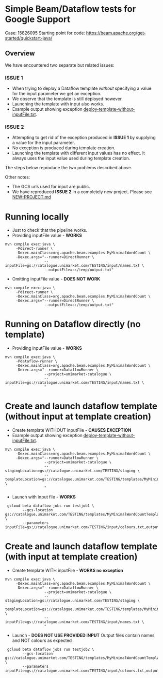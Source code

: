 # Simple Beam/Dataflow tests for Google Support

Case: 15826095
Starting point for code: https://beam.apache.org/get-started/quickstart-java/

## Overview
We have encountered two separate but related issues:

### ISSUE 1
 * When trying to deploy a Dataflow template _without_ specifying a value for the input parameter we get an exception.
 * We observe that the template is still deployed however.
 * Launching the template with input also works. 
 * Example output showing exception [deploy-template-without-inputFile.txt](deploy-template-without-inputFile.txt).

### ISSUE 2
 * Attempting to get rid of the exception produced in **ISSUE 1** by supplying a value for the input parameter.
 * No exception is produced during template creation.
 * Launching the template with different input values has no effect. It always uses the input value used during template creation.
 
The steps below reproduce the two problems described above.

Other notes:
 * The GCS urls used for input are public.
 * We have reproduced **ISSUE 2** in a completely new project. Please see [NEW-PROJECT.md](NEW-PROJECT.md)


# Running locally
* Just to check that the pipeline works.
* Providing inputFile value - **WORKS**
```
mvn compile exec:java \
     -Pdirect-runner \
     -Dexec.mainClass=org.apache.beam.examples.MyMinimalWordCount \
     -Dexec.args="--runner=DirectRunner \
                  --inputFile=gs://catalogue.unimarket.com/TESTING/input/names.txt \
                  --outputFile=c:/temp/output.txt" 
```

* Omitting inputFile value - **DOES NOT WORK**
```
mvn compile exec:java \
     -Pdirect-runner \
     -Dexec.mainClass=org.apache.beam.examples.MyMinimalWordCount \
     -Dexec.args="--runner=DirectRunner \
                  --outputFile=c:/temp/output.txt" 
```


# Running on Dataflow directly (no template)
* Providing inputFile value - **WORKS**
```
mvn compile exec:java \
     -Pdataflow-runner \
     -Dexec.mainClass=org.apache.beam.examples.MyMinimalWordCount \
     -Dexec.args="--runner=DataflowRunner \
                  --project=unimarket-catalogue \
                  --inputFile=gs://catalogue.unimarket.com/TESTING/input/names.txt \
                  " 
```

# Create and launch dataflow template (without input at template creation)
 * Create template WITHOUT inputFile - **CAUSES EXCEPTION**
 * Example output showing exception [deploy-template-without-inputFile.txt](deploy-template-without-inputFile.txt).
```
mvn compile exec:java \
     -Dexec.mainClass=org.apache.beam.examples.MyMinimalWordCount \
     -Dexec.args="--runner=DataflowRunner \
                  --project=unimarket-catalogue \
                  --stagingLocation=gs://catalogue.unimarket.com/TESTING/staging \
                  --templateLocation=gs://catalogue.unimarket.com/TESTING/templates/MyMinimalWordCountTemplate \
                  " 
```

* Launch with input file - **WORKS**
```
 gcloud beta dataflow jobs run testjob1 \
        --gcs-location gs://catalogue.unimarket.com/TESTING/templates/MyMinimalWordCountTemplate \
        --parameters inputFile=gs://catalogue.unimarket.com/TESTING/input/colours.txt,outputFile=gs://catalogue.unimarket.com/TESTING/output/output4.txt
```

# Create and launch dataflow template (with input at template creation)

* Create template WITH inputFile - **WORKS no exception**
```
mvn compile exec:java \
     -Dexec.mainClass=org.apache.beam.examples.MyMinimalWordCount \
     -Dexec.args="--runner=DataflowRunner \
                  --project=unimarket-catalogue \
                  --stagingLocation=gs://catalogue.unimarket.com/TESTING/staging \
                  --templateLocation=gs://catalogue.unimarket.com/TESTING/templates/MyMinimalWordCountTemplate \
                  --inputFile=gs://catalogue.unimarket.com/TESTING/input/names.txt \
                  " 
```

* Launch - **DOES NOT USE PROVIDED INPUT**
Output files contain names and NOT colours as expected
```
 gcloud beta dataflow jobs run testjob2 \
        --gcs-location gs://catalogue.unimarket.com/TESTING/templates/MyMinimalWordCountTemplate \
        --parameters inputFile=gs://catalogue.unimarket.com/TESTING/input/colours.txt,outputFile=gs://catalogue.unimarket.com/TESTING/output/output3.txt
```




